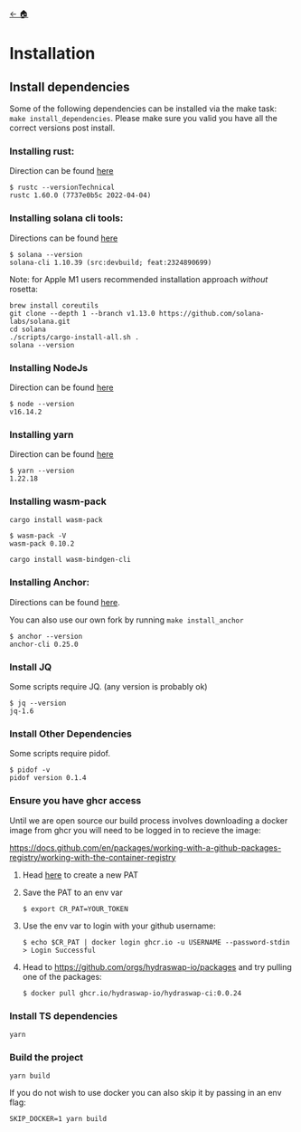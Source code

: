 [← 🏠](./CONTRIBUTING.md)

# Installation

## Install dependencies

Some of the following dependencies can be installed via the make task: `make install_dependencies`.
Please make sure you valid you have all the correct versions post install.

### Installing rust:

Direction can be found [here](https://www.rust-lang.org/tools/install)

```
$ rustc --versionTechnical
rustc 1.60.0 (7737e0b5c 2022-04-04)
```

### Installing solana cli tools:

Directions can be found [here](https://docs.solana.com/cli/install-solana-cli-tools)

```
$ solana --version
solana-cli 1.10.39 (src:devbuild; feat:2324890699)
```

Note: for Apple M1 users recommended installation approach _without_ rosetta:

```
brew install coreutils
git clone --depth 1 --branch v1.13.0 https://github.com/solana-labs/solana.git
cd solana
./scripts/cargo-install-all.sh .
solana --version
```

### Installing NodeJs

Direction can be found [here](https://nodejs.org/en/)

```
$ node --version
v16.14.2
```

### Installing yarn

Direction can be found [here](https://yarnpkg.com/getting-started/install)

```
$ yarn --version
1.22.18
```

### Installing wasm-pack

`cargo install wasm-pack`

```
$ wasm-pack -V
wasm-pack 0.10.2
```

`cargo install wasm-bindgen-cli`

### Installing Anchor:

Directions can be found [here](https://project-serum.github.io/anchor/getting-started/installation.html).

You can also use our own fork by running `make install_anchor`

```
$ anchor --version
anchor-cli 0.25.0
```

### Install JQ

Some scripts require JQ. (any version is probably ok)

```
$ jq --version
jq-1.6
```

### Install Other Dependencies

Some scripts require pidof.

```
$ pidof -v
pidof version 0.1.4
```

### Ensure you have ghcr access

Until we are open source our build process involves downloading a docker image from ghcr you will need to be logged in to recieve the image:

https://docs.github.com/en/packages/working-with-a-github-packages-registry/working-with-the-container-registry

1. Head [here](https://github.com/settings/tokens/new?scopes=write:packages) to create a new PAT
2. Save the PAT to an env var
   ```
   $ export CR_PAT=YOUR_TOKEN
   ```
3. Use the env var to login with your github username:
   ```
   $ echo $CR_PAT | docker login ghcr.io -u USERNAME --password-stdin
   > Login Successful
   ```
4. Head to https://github.com/orgs/hydraswap-io/packages and try pulling one of the packages:

   ```
   $ docker pull ghcr.io/hydraswap-io/hydraswap-ci:0.0.24
   ```

### Install TS dependencies

`yarn`

### Build the project

`yarn build`

If you do not wish to use docker you can also skip it by passing in an env flag:

`SKIP_DOCKER=1 yarn build`
